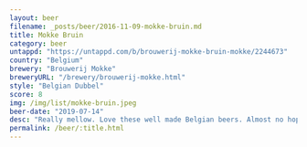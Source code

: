 ```yaml
---
layout: beer
filename: _posts/beer/2016-11-09-mokke-bruin.md
title: Mokke Bruin
category: beer
untappd: "https://untappd.com/b/brouwerij-mokke-bruin-mokke/2244673"
country: "Belgium"
brewery: "Brouwerij Mokke"
breweryURL: "/brewery/brouwerij-mokke.html"
style: "Belgian Dubbel"
score: 8
img: /img/list/mokke-bruin.jpeg
beer-date: "2019-07-14"
desc: "Really mellow. Love these well made Belgian beers. Almost no hops, all malt focused"
permalink: /beer/:title.html
---
```


